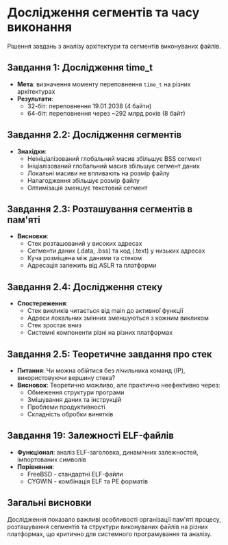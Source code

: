 # Дослідження сегментів та часу виконання

Рішення завдань з аналізу архітектури та сегментів виконуваних файлів.

## Завдання 1: Дослідження time_t

- **Мета**: визначення моменту переповнення `time_t` на різних архітектурах
- **Результати**: 
  - 32-біт: переповнення 19.01.2038 (4 байти)
  - 64-біт: переповнення через ~292 млрд років (8 байт)

## Завдання 2.2: Дослідження сегментів

- **Знахідки**:
  - Неініціалізований глобальний масив збільшує BSS сегмент
  - Ініціалізований глобальний масив збільшує сегмент даних
  - Локальні масиви не впливають на розмір файлу
  - Налагодження збільшує розмір файлу
  - Оптимізація зменшує текстовий сегмент

## Завдання 2.3: Розташування сегментів в пам'яті

- **Висновки**:
  - Стек розташований у високих адресах
  - Сегменти даних (.data, .bss) та код (.text) у низьких адресах
  - Куча розміщена між даними та стеком
  - Адресація залежить від ASLR та платформи

## Завдання 2.4: Дослідження стеку

- **Спостереження**:
  - Стек викликів читається від main до активної функції
  - Адреси локальних змінних зменшуються з кожним викликом
  - Стек зростає вниз
  - Системні компоненти різні на різних платформах

## Завдання 2.5: Теоретичне завдання про стек

- **Питання**: Чи можна обійтися без лічильника команд (IP), використовуючи вершину стека?
- **Висновок**: Теоретично можливо, але практично неефективно через:
  - Обмеження структури програми
  - Змішування даних та інструкцій
  - Проблеми продуктивності
  - Складність обробки винятків

## Завдання 19: Залежності ELF-файлів

- **Функціонал**: аналіз ELF-заголовка, динамічних залежностей, імпортованих символів
- **Порівняння**: 
  - FreeBSD - стандартні ELF-файли
  - CYGWIN - комбінація ELF та PE форматів

## Загальні висновки

Дослідження показало важливі особливості організації пам'яті процесу, розташування сегментів та структури виконуваних файлів на різних платформах, що критично для системного програмування та аналізу.
